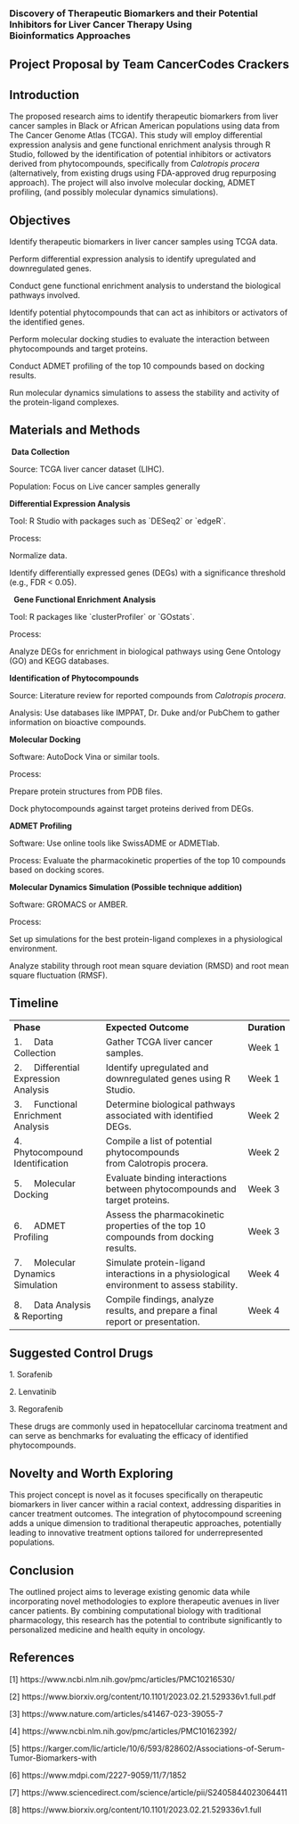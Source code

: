 ### Discovery of Therapeutic Biomarkers and their Potential Inhibitors for Liver Cancer Therapy Using Bioinformatics Approaches

## Project Proposal by Team CancerCodes Crackers

## Introduction

The proposed research aims to identify therapeutic biomarkers from liver cancer samples in Black or African American populations using data from The Cancer Genome Atlas (TCGA). This study will employ differential expression analysis and gene functional enrichment analysis through R Studio, followed by the identification of potential inhibitors or activators derived from phytocompounds, specifically from _Calotropis procera_ (alternatively, from existing drugs using FDA-approved drug repurposing approach). The project will also involve molecular docking, ADMET profiling, (and possibly molecular dynamics simulations).

## Objectives

Identify therapeutic biomarkers in liver cancer samples using TCGA data.


Perform differential expression analysis to identify upregulated and downregulated genes.


Conduct gene functional enrichment analysis to understand the biological pathways involved.


Identify potential phytocompounds that can act as inhibitors or activators of the identified genes.


Perform molecular docking studies to evaluate the interaction between phytocompounds and target proteins.


Conduct ADMET profiling of the top 10 compounds based on docking results.


Run molecular dynamics simulations to assess the stability and activity of the protein-ligand complexes.


## Materials and Methods

 **Data Collection**

Source: TCGA liver cancer dataset (LIHC).

Population: Focus on Live cancer samples generally  


**Differential Expression Analysis**

Tool: R Studio with packages such as \`DESeq2\` or \`edgeR\`.

Process:

Normalize data.

Identify differentially expressed genes (DEGs) with a significance threshold (e.g., FDR < 0.05).

 
**Gene Functional Enrichment Analysis**

Tool: R packages like \`clusterProfiler\` or \`GOstats\`.

Process:

Analyze DEGs for enrichment in biological pathways using Gene Ontology (GO) and KEGG databases.


**Identification of Phytocompounds**

Source: Literature review for reported compounds from _Calotropis procera_.

Analysis: Use databases like IMPPAT, Dr. Duke and/or PubChem to gather information on bioactive compounds.


**Molecular Docking**

Software: AutoDock Vina or similar tools.

Process:

Prepare protein structures from PDB files.

Dock phytocompounds against target proteins derived from DEGs.


**ADMET Profiling**

Software: Use online tools like SwissADME or ADMETlab.

Process: Evaluate the pharmacokinetic properties of the top 10 compounds based on docking scores.


**Molecular Dynamics Simulation (Possible technique addition)**

Software: GROMACS or AMBER.

Process:

Set up simulations for the best protein-ligand complexes in a physiological environment.

Analyze stability through root mean square deviation (RMSD) and root mean square fluctuation (RMSF).

## Timeline

|                                                                                  |                                                                                            |                |
| -------------------------------------------------------------------------------- | ------------------------------------------------------------------------------------------ | -------------- |
|  **Phase**                                                                       |  **Expected Outcome**                                                                      |  **Duration**  |
|  <!--[if !supportLists]-->1.     <!--[endif]-->Data Collection                   |  Gather TCGA liver cancer samples.                                                         |  Week 1        |
|  <!--[if !supportLists]-->2.     <!--[endif]-->Differential Expression Analysis  |  Identify upregulated and downregulated genes using R Studio.                              |  Week 1        |
|  <!--[if !supportLists]-->3.     <!--[endif]-->Functional Enrichment Analysis    |  Determine biological pathways associated with identified DEGs.                            |  Week 2        |
|  <!--[if !supportLists]-->4.     <!--[endif]-->Phytocompound Identification      |  Compile a list of potential phytocompounds from Calotropis procera.                       |  Week 2        |
|  <!--[if !supportLists]-->5.     <!--[endif]-->Molecular Docking                 |  Evaluate binding interactions between phytocompounds and target proteins.                 |  Week 3        |
|  <!--[if !supportLists]-->6.     <!--[endif]-->ADMET Profiling                   |  Assess the pharmacokinetic properties of the top 10 compounds from docking results.       |  Week 3        |
|  <!--[if !supportLists]-->7.     <!--[endif]-->Molecular Dynamics Simulation     |  Simulate protein-ligand interactions in a physiological environment to assess stability.  |  Week 4        |
|  <!--[if !supportLists]-->8.     <!--[endif]-->Data Analysis & Reporting         |  Compile findings, analyze results, and prepare a final report or presentation.            |  Week 4        |

## Suggested Control Drugs

1\. Sorafenib

2\. Lenvatinib

3\. Regorafenib

These drugs are commonly used in hepatocellular carcinoma treatment and can serve as benchmarks for evaluating the efficacy of identified phytocompounds.

## Novelty and Worth Exploring

This project concept is novel as it focuses specifically on therapeutic biomarkers in liver cancer within a racial context, addressing disparities in cancer treatment outcomes. The integration of phytocompound screening adds a unique dimension to traditional therapeutic approaches, potentially leading to innovative treatment options tailored for underrepresented populations.

## Conclusion

The outlined project aims to leverage existing genomic data while incorporating novel methodologies to explore therapeutic avenues in liver cancer patients. By combining computational biology with traditional pharmacology, this research has the potential to contribute significantly to personalized medicine and health equity in oncology.

## References

\[1] https\://www\.ncbi.nlm.nih.gov/pmc/articles/PMC10216530/

\[2] https\://www\.biorxiv.org/content/10.1101/2023.02.21.529336v1.full.pdf

\[3] https\://www\.nature.com/articles/s41467-023-39055-7

\[4] https\://www\.ncbi.nlm.nih.gov/pmc/articles/PMC10162392/

\[5] https\://karger.com/lic/article/10/6/593/828602/Associations-of-Serum-Tumor-Biomarkers-with

\[6] https\://www\.mdpi.com/2227-9059/11/7/1852

\[7] https\://www\.sciencedirect.com/science/article/pii/S2405844023064411

\[8] https\://www\.biorxiv.org/content/10.1101/2023.02.21.529336v1.full
